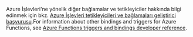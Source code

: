 <span data-ttu-id="c93a3-101">Azure İşlevleri'ne yönelik diğer bağlamalar ve tetikleyiciler hakkında bilgi edinmek için bkz. [Azure İşlevleri tetikleyicileri ve bağlamaları geliştirici başvurusu](../articles/azure-functions/functions-triggers-bindings.md).</span><span class="sxs-lookup"><span data-stu-id="c93a3-101">For information about other bindings and triggers for Azure Functions, see [Azure Functions triggers and bindings developer reference](../articles/azure-functions/functions-triggers-bindings.md).</span></span>

